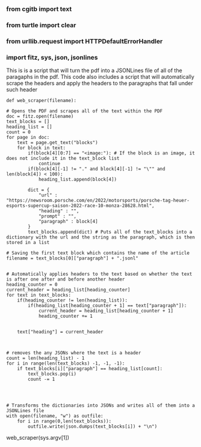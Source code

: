 ### from cgitb import text
### from turtle import clear
### from urllib.request import HTTPDefaultErrorHandler
### import fitz, sys, json, jsonlines

This is is a script that will turn the pdf into a JSONLines file of all of the paragaphs in the pdf. This code also includes a script that will automatically scrape the headers and apply the headers to the paragraphs that fall under such header


	def web_scraper(filename):

    # Opens the PDF and scrapes all of the text within the PDF
    doc = fitz.open(filename)
    text_blocks = []
    heading_list = []
    count = 0
    for page in doc:
        text = page.get_text("blocks")
        for block in text:
            if(block[4][0:7] == "<image:"): # If the block is an image, it does not include it in the text_block list
                continue
            if(block[4][-1] != "." and block[4][-1] != "\"" and len(block[4]) < 100):
                heading_list.append(block[4])
            
            dict = {
                "url" : "https://newsroom.porsche.com/en/2022/motorsports/porsche-tag-heuer-esports-supercup-saison-2022-race-10-monza-28628.html",
                "heading" : "",
                "prompt" : "",
                "paragraph" : block[4]
            }
            text_blocks.append(dict) # Puts all of the text_blocks into a dictionary with the url and the string as the paragraph, which is then stored in a list

    # Saving the first text block which contains the name of the article
    filename = text_blocks[0]["paragraph"] + ".jsonl"


    # Automatically applies headers to the text based on whether the text is after one after and before another header
    heading_counter = 0
    current_header = heading_list[heading_counter]
    for text in text_blocks:
        if(heading_counter != len(heading_list)):
            if(heading_list[heading_counter + 1] == text["paragraph"]):
                current_header = heading_list[heading_counter + 1]
                heading_counter += 1
                

        text["heading"] = current_header

    

    # removes the any JSONs where the text is a header
    count = len(heading_list) - 1
    for i in range(len(text_blocks) -1, -1, -1):
        if text_blocks[i]["paragraph"] == heading_list[count]:
            text_blocks.pop(i)
            count -= 1
        
        
    

    # Transforms the dictionaries into JSONs and writes all of them into a JSONLines file
    with open(filename, "w") as outfile:
        for i in range(0,len(text_blocks)):
            outfile.write(json.dumps(text_blocks[i]) + "\n")
                
    


web_scraper(sys.argv[1])
